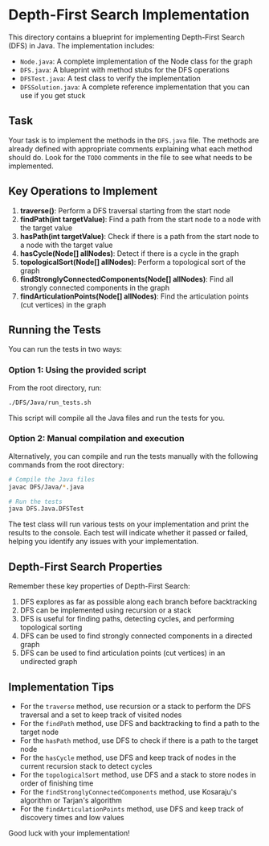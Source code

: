 # Depth-First Search Implementation

This directory contains a blueprint for implementing Depth-First Search (DFS) in Java. The implementation includes:

- `Node.java`: A complete implementation of the Node class for the graph
- `DFS.java`: A blueprint with method stubs for the DFS operations
- `DFSTest.java`: A test class to verify the implementation
- `DFSSolution.java`: A complete reference implementation that you can use if you get stuck

## Task

Your task is to implement the methods in the `DFS.java` file. The methods are already defined with appropriate comments explaining what each method should do. Look for the `TODO` comments in the file to see what needs to be implemented.

## Key Operations to Implement

1. **traverse()**: Perform a DFS traversal starting from the start node
2. **findPath(int targetValue)**: Find a path from the start node to a node with the target value
3. **hasPath(int targetValue)**: Check if there is a path from the start node to a node with the target value
4. **hasCycle(Node[] allNodes)**: Detect if there is a cycle in the graph
5. **topologicalSort(Node[] allNodes)**: Perform a topological sort of the graph
6. **findStronglyConnectedComponents(Node[] allNodes)**: Find all strongly connected components in the graph
7. **findArticulationPoints(Node[] allNodes)**: Find the articulation points (cut vertices) in the graph

## Running the Tests

You can run the tests in two ways:

### Option 1: Using the provided script

From the root directory, run:

```bash
./DFS/Java/run_tests.sh
```

This script will compile all the Java files and run the tests for you.

### Option 2: Manual compilation and execution

Alternatively, you can compile and run the tests manually with the following commands from the root directory:

```bash
# Compile the Java files
javac DFS/Java/*.java

# Run the tests
java DFS.Java.DFSTest
```

The test class will run various tests on your implementation and print the results to the console. Each test will indicate whether it passed or failed, helping you identify any issues with your implementation.

## Depth-First Search Properties

Remember these key properties of Depth-First Search:

1. DFS explores as far as possible along each branch before backtracking
2. DFS can be implemented using recursion or a stack
3. DFS is useful for finding paths, detecting cycles, and performing topological sorting
4. DFS can be used to find strongly connected components in a directed graph
5. DFS can be used to find articulation points (cut vertices) in an undirected graph

## Implementation Tips

- For the `traverse` method, use recursion or a stack to perform the DFS traversal and a set to keep track of visited nodes
- For the `findPath` method, use DFS and backtracking to find a path to the target node
- For the `hasPath` method, use DFS to check if there is a path to the target node
- For the `hasCycle` method, use DFS and keep track of nodes in the current recursion stack to detect cycles
- For the `topologicalSort` method, use DFS and a stack to store nodes in order of finishing time
- For the `findStronglyConnectedComponents` method, use Kosaraju's algorithm or Tarjan's algorithm
- For the `findArticulationPoints` method, use DFS and keep track of discovery times and low values

Good luck with your implementation!
